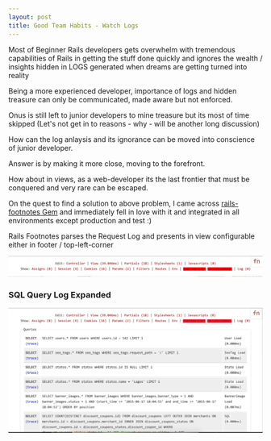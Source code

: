 ```yaml
---
layout: post
title: Good Team Habits - Watch Logs 
---
```


Most of Beginner Rails developers gets overwhelm with tremendous
capabilities of Rails in getting the stuff done quickly and ignores the wealth /
insights hidden in LOGS generated when dreams are getting turned into reality 

Being a more experienced developer, importance of logs and hidden
treasure can only be communicated, made aware but not enforced.

Onus is still left to junior developers to mine treasure but its most of time
skipped (Let's not get in to reasons - why - will be another long
discussion)

How can the log anlaysis and its ignorance can be moved into conscience of
junior developer.

Answer is by making it more close, moving to the forefront.

How about in views, as a web-developer its the last frontier that must
be conquered and very rare can be escaped.

On the quest to find a solution to above problem, I came across
[rails-footnotes Gem]() and immediately fell in love with it and
integrated in all environments except production and test :)

Rails Footnotes parses the Request Log and presents in view configurable either in
footer / top-left-corner 

<img src='/images/rails-footnotes-sample.png' rel='rails-footnotes-sample'>

### SQL Query Log Expanded

<img src='/images/sql-queries-on-page-rails-footnotes.png' rel='sql-queries-on-page-rails-footnotes'>
